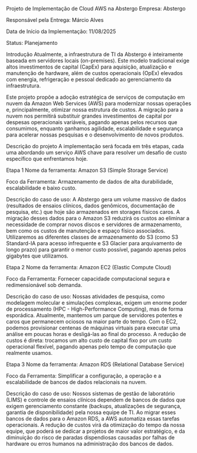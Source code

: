 Projeto de Implementação de Cloud AWS na Abstergo Empresa: Abstergo

Responsável pela Entrega: Márcio Alves

Data de Início da Implementação: 11/08/2025

Status: Planejamento

Introdução Atualmente, a infraestrutura de TI da Abstergo é inteiramente baseada em servidores locais (on-premises). Este modelo tradicional exige altos investimentos de capital (CapEx) para aquisição, atualização e manutenção de hardware, além de custos operacionais (OpEx) elevados com energia, refrigeração e pessoal dedicado ao gerenciamento da infraestrutura.

Este projeto propõe a adoção estratégica de serviços de computação em nuvem da Amazon Web Services (AWS) para modernizar nossas operações e, principalmente, otimizar nossa estrutura de custos. A migração para a nuvem nos permitirá substituir grandes investimentos de capital por despesas operacionais variáveis, pagando apenas pelos recursos que consumimos, enquanto ganhamos agilidade, escalabilidade e segurança para acelerar nossas pesquisas e o desenvolvimento de novos produtos.

Descrição do projeto A implementação será focada em três etapas, cada uma abordando um serviço AWS chave para resolver um desafio de custo específico que enfrentamos hoje.

Etapa 1 Nome da ferramenta: Amazon S3 (Simple Storage Service)

Foco da Ferramenta: Armazenamento de dados de alta durabilidade, escalabilidade e baixo custo.

Descrição do caso de uso: A Abstergo gera um volume massivo de dados (resultados de ensaios clínicos, dados genômicos, documentação de pesquisa, etc.) que hoje são armazenados em storages físicos caros. A migração desses dados para o Amazon S3 reduzirá os custos ao eliminar a necessidade de comprar novos discos e servidores de armazenamento, bem como os custos de manutenção e espaço físico associados. Utilizaremos as diferentes classes de armazenamento do S3 (como S3 Standard-IA para acesso infrequente e S3 Glacier para arquivamento de longo prazo) para garantir o menor custo possível, pagando apenas pelos gigabytes que utilizamos.

Etapa 2 Nome da ferramenta: Amazon EC2 (Elastic Compute Cloud)

Foco da Ferramenta: Fornecer capacidade computacional segura e redimensionável sob demanda.

Descrição do caso de uso: Nossas atividades de pesquisa, como modelagem molecular e simulações complexas, exigem um enorme poder de processamento (HPC - High-Performance Computing), mas de forma esporádica. Atualmente, mantemos um parque de servidores potentes e caros que permanecem ociosos na maior parte do tempo. Com o EC2, podemos provisionar centenas de máquinas virtuais para executar uma análise em poucas horas e desligá-las ao final do processo. A redução de custos é direta: trocamos um alto custo de capital fixo por um custo operacional flexível, pagando apenas pelo tempo de computação que realmente usamos.

Etapa 3 Nome da ferramenta: Amazon RDS (Relational Database Service)

Foco da Ferramenta: Simplificar a configuração, a operação e a escalabilidade de bancos de dados relacionais na nuvem.

Descrição do caso de uso: Nossos sistemas de gestão de laboratório (LIMS) e controle de ensaios clínicos dependem de bancos de dados que exigem gerenciamento constante (backups, atualizações de segurança, garantia de disponibilidade) pela nossa equipe de TI. Ao migrar esses bancos de dados para o Amazon RDS, a AWS automatiza essas tarefas operacionais. A redução de custos virá da otimização do tempo da nossa equipe, que poderá se dedicar a projetos de maior valor estratégico, e da diminuição do risco de paradas dispendiosas causadas por falhas de hardware ou erros humanos na administração dos bancos de dados.
